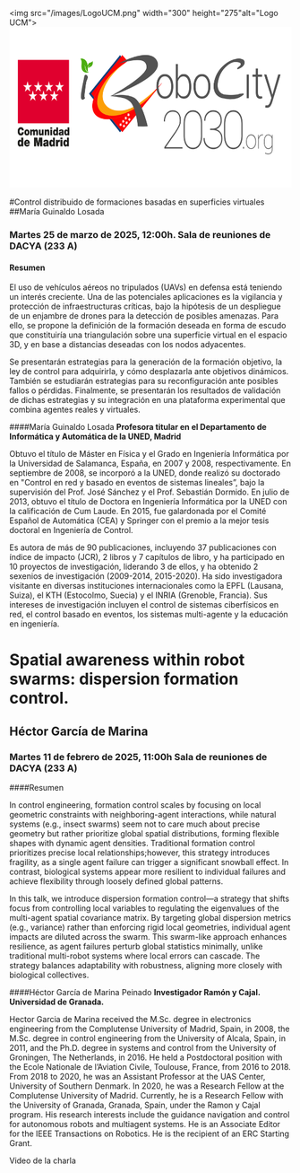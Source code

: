<img src="/images/LogoUCM.png" width="300" height="275"alt="Logo UCM">
<img src="/images/LogoRobocity.png" alt="Proyecto Robocity" width="625" height="286">

#Control distribuido de formaciones basadas en superficies virtuales
##María Guinaldo Losada
### Martes 25 de marzo de 2025, 12:00h. Sala de reuniones de DACYA (233 A)

#### Resumen
El uso de vehículos aéreos no tripulados (UAVs) en defensa está teniendo un interés creciente. Una de las potenciales aplicaciones es la vigilancia y protección de infraestructuras críticas, bajo la hipótesis de un despliegue de un enjambre de drones para la detección de posibles amenazas. Para ello, se propone la definición de la formación deseada en forma de escudo que constituiría una triangulación sobre una superficie virtual en el espacio 3D, y en base a distancias deseadas con los nodos adyacentes.

Se presentarán estrategias para la generación de la formación objetivo, la ley de control para adquirirla, y cómo desplazarla ante objetivos dinámicos. También se estudiarán estrategias para su reconfiguración ante posibles fallos o pérdidas. Finalmente, se presentarán los resultados de validación de dichas estrategias y su integración en una plataforma experimental que combina agentes reales y virtuales.

####María Guinaldo Losada
**Profesora titular en el Departamento de Informática y Automática de la UNED, Madrid**
 
 Obtuvo el título de Máster en Física y el Grado en Ingeniería Informática por la Universidad de Salamanca, España, en 2007 y 2008, respectivamente. En septiembre de 2008, se incorporó a la UNED, donde realizó su doctorado en "Control en red y basado en eventos de sistemas lineales”, bajo la supervisión del Prof. José Sánchez y el Prof. Sebastián Dormido. En julio de 2013, obtuvo el título de Doctora en Ingeniería Informática por la UNED con la calificación de Cum Laude. En 2015, fue galardonada por el Comité Español de Automática (CEA) y Springer con el premio a la mejor tesis doctoral en Ingeniería de Control.

Es autora de más de 90 publicaciones, incluyendo 37 publicaciones con índice de impacto (JCR), 2 libros y 7 capítulos de libro, y ha participado en 10 proyectos de investigación, liderando 3 de ellos, y ha obtenido 2 sexenios de investigación (2009-2014, 2015-2020). Ha sido investigadora visitante en diversas instituciones internacionales como la EPFL (Lausana, Suiza), el KTH (Estocolmo, Suecia) y el INRIA (Grenoble, Francia). Sus intereses de investigación incluyen el control de sistemas ciberfísicos en red, el control basado en eventos, los sistemas multi-agente y la educación en ingeniería.


# Spatial awareness within robot swarms: dispersion formation control.
## Héctor García de Marina
### Martes 11 de febrero de 2025, 11:00h Sala de reuniones de DACYA (233 A)

####Resumen

In control engineering, formation control scales by focusing on local geometric constraints with neighboring-agent interactions, while natural systems (e.g., insect swarms) seem not to care much about precise geometry but rather prioritize global spatial distributions, forming flexible shapes with dynamic agent densities. Traditional formation control prioritizes precise local relationships;however, this strategy introduces fragility, as a single agent failure can trigger a significant snowball effect. In contrast, biological systems appear more resilient to individual failures and achieve flexibility through loosely defined global patterns.

In this talk, we introduce dispersion formation control—a strategy that shifts focus from controlling local variables to regulating the eigenvalues of the multi-agent spatial covariance matrix. By targeting global dispersion metrics (e.g., variance) rather than enforcing rigid local geometries, individual agent impacts are diluted across the swarm. This swarm-like approach enhances resilience, as agent failures perturb global statistics minimally, unlike traditional multi-robot systems where local errors can cascade. The strategy balances adaptability with robustness, aligning more closely with biological collectives.

####Héctor García de Marina Peinado
**Investigador Ramón y Cajal. Universidad de Granada.**

Hector Garcia de Marina received the M.Sc. degree in electronics engineering from the Complutense University of Madrid, Spain, in 2008, the M.Sc. degree in control engineering from the University of Alcala, Spain, in 2011, and the Ph.D. degree in systems and control from the University of Groningen, The Netherlands, in 2016. He held a Postdoctoral position with the Ecole Nationale de l’Aviation Civile, Toulouse, France, from 2016 to 2018. From 2018 to 2020, he was an Assistant Professor at the UAS Center, University of Southern Denmark. In 2020, he was a Research Fellow at the Complutense University of Madrid. Currently, he is a Research Fellow with the University of Granada, Granada, Spain, under the Ramon y Cajal program. His research interests include the guidance navigation and control for autonomous robots and multiagent systems. He is an Associate Editor for the IEEE Transactions on Robotics. He is the recipient of an ERC Starting Grant.

Video de la charla
